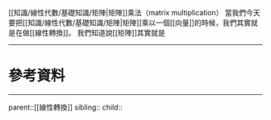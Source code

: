 [[知識/線性代數/基礎知識/矩陣|矩陣]]乘法（matrix multiplication）
當我們今天要把[[知識/線性代數/基礎知識/矩陣|矩陣]]乘以一個[[向量]]的時候，我們其實就是在做[[線性轉換]]。
我們知道說[[矩陣]]其實就是

- - -
# 參考資料


- - -
parent::[[線性轉換]]
sibling::
child::